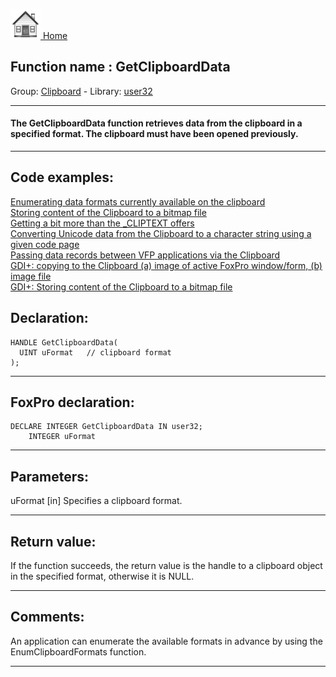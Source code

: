 [<img src="../../images/home.png"> Home ](https://github.com/VFPX/Win32API)  

## Function name : GetClipboardData
Group: [Clipboard](../../functions_group.md#Clipboard)  -  Library: [user32](../../Libraries.md#user32)  
***  


#### The GetClipboardData function retrieves data from the clipboard in a specified format. The clipboard must have been opened previously.
***  


## Code examples:
[Enumerating data formats currently available on the clipboard](../../samples/sample_032.md)  
[Storing content of the Clipboard to a bitmap file](../../samples/sample_189.md)  
[Getting a bit more than the _CLIPTEXT offers](../../samples/sample_278.md)  
[Converting Unicode data from the Clipboard to a character string using a given code page](../../samples/sample_316.md)  
[Passing data records between VFP applications via the Clipboard](../../samples/sample_346.md)  
[GDI+: copying to the Clipboard (a) image of active FoxPro window/form, (b) image file](../../samples/sample_457.md)  
[GDI+: Storing content of the Clipboard to a bitmap file](../../samples/sample_475.md)  

## Declaration:
```foxpro  
HANDLE GetClipboardData(
  UINT uFormat   // clipboard format
);  
```  
***  


## FoxPro declaration:
```foxpro  
DECLARE INTEGER GetClipboardData IN user32;
	INTEGER uFormat  
```  
***  


## Parameters:
uFormat 
[in] Specifies a clipboard format.  
***  


## Return value:
If the function succeeds, the return value is the handle to a clipboard object in the specified format, otherwise it is NULL.  
***  


## Comments:
An application can enumerate the available formats in advance by using the EnumClipboardFormats function.  
  
***  

